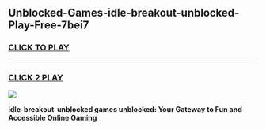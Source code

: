 
## Unblocked-Games-idle-breakout-unblocked-Play-Free-7bei7
<h3>
<a href="https://premium76.site?title=idle-breakout-unblocked&ref=21A">CLICK TO PLAY</a></h3>
<hr>

<h3>
<a href="https://premium76.site?title=idle-breakout-unblocked&ref=21A">CLICK 2 PLAY</a>
  
</h3>

<a href="https://premium76.site?title=idle-breakout-unblocked&ref=21A"><img src="https://clearcache.store/games.png"></a>


**idle-breakout-unblocked games unblocked: Your Gateway to Fun and Accessible Online Gaming**

